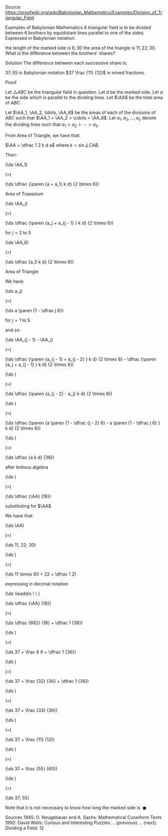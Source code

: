 # 

Source: https://proofwiki.org/wiki/Babylonian_Mathematics/Examples/Division_of_Triangular_Field



Examples of Babylonian Mathematics
A triangular field is to be divided between $6$ brothers by equidistant lines parallel to one of the sides.
Expressed in Babylonian notation:

the length of the marked side is $6; 30$
the area of the triangle is $11, 22; 30$.
What is the difference between the brothers' shares?


Solution
The difference between each successive share is:

$37; 55$ in Babylonian notation
$37 \frac {11} {12}$ in mixed fractions.


Proof

Let $\triangle ABC$ be the triangular field in question.
Let $d$ be the marked side.
Let $a$ be the side which is parallel to the dividing lines.
Let $\AA$ be the total area of $ABC$.

Let $\AA_1, \AA_2, \ldots, \AA_6$ be the areas of each of the divisions of $ABC$ such that $\AA_1 > \AA_2 > \cdots > \AA_6$.
Let $a_1, a_2, \ldots, a_5$ denote the dividing lines such that $a_1 > a_2 > \cdots > a_5$.

From Area of Triangle, we have that:

$\AA = \dfrac 1 2 k d a$
where $k = \sin \angle CAB$.

Then:














\(\ds \AA_1\)

\(=\)







\(\ds \dfrac {\paren {a + a_1} k d} {2 \times 6}\)





Area of Trapezium














\(\ds \AA_j\)

\(=\)







\(\ds \dfrac {\paren {a_j + a_{j - 1} } k d} {2 \times 6}\)





for $j = 2$ to $5$














\(\ds \AA_6\)

\(=\)







\(\ds \dfrac {a_5 k d} {2 \times 6}\)





Area of Triangle



We have:














\(\ds a_j\)

\(=\)







\(\ds a \paren {1 - \dfrac j 6}\)





for $j = 1$ to $5$



and so:














\(\ds \AA_{j - 1} - \AA_j\)

\(=\)







\(\ds \dfrac {\paren {a_{j - 1} + a_{j - 2} } k d} {2 \times 6} - \dfrac {\paren {a_j + a_{j - 1} } k d} {2 \times 6}\)




















\(\ds \)

\(=\)







\(\ds \dfrac {\paren {a_{j - 2} - a_j} k d} {2 \times 6}\)




















\(\ds \)

\(=\)







\(\ds \dfrac {\paren {a \paren {1 - \dfrac {j - 2} 6} - a \paren {1 - \dfrac j 6} } k d} {2 \times 6}\)




















\(\ds \)

\(=\)







\(\ds \dfrac {a k d} {36}\)





after tedious algebra














\(\ds \)

\(=\)







\(\ds \dfrac {\AA} {18}\)





substituting for $\AA$



We have that:














\(\ds \AA\)

\(=\)







\(\ds 11, 22; 30\)




















\(\ds \)

\(=\)







\(\ds 11 \times 60 + 22 + \dfrac 1 2\)





expressing in decimal notation








\(\ds \leadsto \ \ \)





\(\ds \dfrac {\AA} {18}\)

\(=\)







\(\ds \dfrac {682} {18} + \dfrac 1 {36}\)




















\(\ds \)

\(=\)







\(\ds 37 + \frac 8 9 + \dfrac 1 {36}\)




















\(\ds \)

\(=\)







\(\ds 37 + \frac {32} {36} + \dfrac 1 {36}\)




















\(\ds \)

\(=\)







\(\ds 37 + \frac {33} {36}\)




















\(\ds \)

\(=\)







\(\ds 37 + \frac {11} {12}\)




















\(\ds \)

\(=\)







\(\ds 37 + \frac {55} {60}\)




















\(\ds \)

\(=\)







\(\ds 37; 55\)










Note that it is not necessary to know how long the marked side is.
$\blacksquare$


Sources
1945: O. Neugebauer and A. Sachs: Mathematical Cuneiform Texts
1992: David Wells: Curious and Interesting Puzzles ... (previous) ... (next): Dividing a Field: $12$




